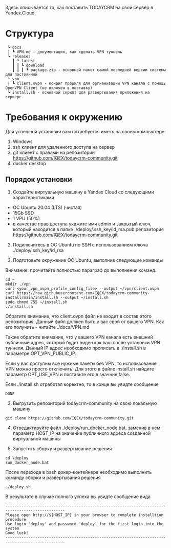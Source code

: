 Здесь описывается то, как поставить TODAYCRM на свой сервер в Yandex.Cloud.

# Структура

```
 ┗ docs
 ┃ ┗ VPN.md - документация, как сделать VPN туннель
 ┗ releases
   ┃ ┗ latest
   ┃ ┃ ┗ download
   ┃ ┃ ┃ ┗ package.zip - основной пакет самой последней версии системы для постоянной
 ┗ vpn
 ┃ ┗ client.ovpn - конфиг профиля для оргнанизации VPN канала с помощь OpenVPN Client (не включен в поставку)
 ┗ install.sh - основной скрипт для развертывания приложения на сервере
```

# Требования к окружению

Для успешной установки вам потребуется иметь на своем компьютере

1. Windows 
2. ssh клиент для удаленного доступа на сервер
3. git клиент с правами на репозиторий https://github.com/IQEX/todaycrm-community.git
4. docker desktop
   
## Порядок установки

1. Создайте виртуальную машину в Yandex Cloud со следующими характеристиками

- ОС Ubuntu 20.04 (LTS) (чистая)
- 15Gb SSD
- 1 VPU (50%)
- в качестве прав доступа укажите имя admin и закрытый ключ, который находится в папке ./deploy/.ssh_key/id_rsa.pub репозитория https://github.com/IQEX/todaycrm-community.git

2. Подключитесь в ОС Ubuntu по SSH с использованием ключа ./deploy/.ssh_key/id_rsa

2. Подготовьте окружение ОС Ubuntu, выполнив следующие команды

Внимание: прочитайте полностью параграф до выполнения команд.

```
cd ~ 
mkdir ./vpn
curl <your_vpn_ovpn_profile_config_file> --output ~/vpn/client.ovpn
curl https://raw.githubusercontent.com/IQEX/todaycrm-community-install/main/install.sh --output ~/install.sh
sudo chmod 755 ~/install.sh
./install.sh
```

Обратите внимание, что client.ovpn файл не входит в состав этого репозитория. Данный файл должен быть у вас свой от вашего VPN. Как его получить - читайте ./docs/VPN.md

Также обратите внимание, что у вашего VPN канала есть внешний публичный адрес, который будет виден как ваш после установки VPN туннеля. Данный IP адрес необходимо прописать в ./install.sh в параметре OPT_VPN_PUBLIC_IP.

Если у вас доступны все нужные пакеты без VPN, то использование VPN можно просто отключить. Для этого в файле install.sh найдите параметр OPT_USE_VPN и поставьте его в значние false.

Если ./install.sh отработал коректно, то в конце вы увидте сообщение

```
DONE
```

3. Выгрузить репозиторий todaycrm-community на свою локальную машину

```
git clone https://github.com/IQEX/todaycrm-community.git
```

4. Отредактируйте файл ./deploy/run_docker_node.bat, заменив в нем параметр HOST_IP на значение публичного адреса созданной виртуальной машины

5. Запустить сборку и развертывание решения

```
cd \deploy
run_docker_node.bat
```

После перехода в bash докер-контейнера необходимо выполнить команду сборки и развертывания решения

```
./deploy.sh
```

В результате в случае полного успеха вы увидте сообщение вида 

```
------------------------------------------------------------------------------------------------
Please open http://${HOST_IP} in your browser to complete installtion procedure
Use login 'deploy' and password 'deploy' for the first login into the system
Good luck!
------------------------------------------------------------------------------------------------
```
